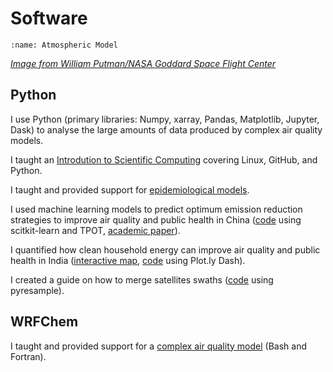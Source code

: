 # Software

```{image} images/model_crop.png
:name: Atmospheric Model
```
[*Image from William Putman/NASA Goddard Space Flight Center*](https://www.nasa.gov/content/a-portrait-of-global-winds)  

## Python

I use Python (primary libraries: Numpy, xarray, Pandas, Matplotlib, Jupyter, Dask) to analyse the large amounts of data produced by complex air quality models.  

I taught an [Introdution to Scientific Computing](https://www.lukeconibear.com/introduction_to_scientific_computing/index.html) covering Linux, GitHub, and Python.  

I taught and provided support for [epidemiological models](https://github.com/lukeconibear/health_impact_assessment).  

I used machine learning models to predict optimum emission reduction strategies to improve air quality and public health in China ([code](https://github.com/lukeconibear/emulator) using scitkit-learn and TPOT, [academic paper](https://doi.org/10.1029/2021GH000391)).  

I quantified how clean household energy can improve air quality and public health in India ([interactive map](https://bag.leeds.ac.uk/projects/air-quality-in-asia/household-energy-and-air-quality-in-india/), [code](https://github.com/lukeconibear/Conibear_et-al_2020_ERL_dash-app) using Plot.ly Dash).  

I created a guide on how to merge satellites swaths ([code](https://github.com/lukeconibear/modis/blob/master/create_merged_modis_product.ipynb) using pyresample).  

## WRFChem

I taught and provided support for a [complex air quality model](https://wrfchem-leeds.github.io/WRFotron/) (Bash and Fortran).  
